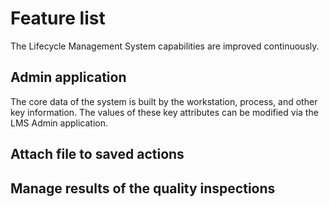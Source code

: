 # Feature list

The Lifecycle Management System capabilities are improved continuously.

## Admin application

The core data of the system is built by the workstation, process, and other 
key information. The values of these key attributes can be modified via the 
LMS Admin application.

## Attach file to saved actions

## Manage results of the quality inspections